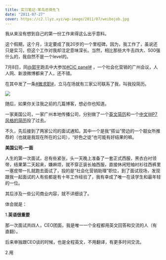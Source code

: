 ```yaml
---
title: 实习笔记-笨鸟总得先飞
date: "2011-07-27"
cover: https://c2.llyz.xyz/wp-image/2011/07/weibojob.jpg
---
```


我从来没有想到自己的第一份工作来得这么出乎意料。

这个假期，这个月，注定要成了我20岁的一个里程碑。因为，我工作了，虽说还只是实习，但这个工作对我却注定意味深长。当然，相比那些大牛去四大、500强什么的，我自然不是一个level的。

7月8日，同[@郭宇](https://weibo.com/turingou)跑去中大参加[#CIC panel#](https://weibo.com/seeisee) ，一个社会化营销的广州会议，人人网、新浪微博都来了人，还不错。

在其中发了一条[#微求职#](https://weibo.com/1250829960/eDyB4I7cu93)，立马在场就有三家公司联系了我，叫我投简历。

![](https://c2.llyz.xyz/wp-image/2011/07/weibojob.jpg)

随后，如果你关注我之前的几篇博客，想必你也知道。

一家美国公司，一家广州本地传播公司，分别做了一个[英文简历](https://luolei.org/2011/07/cv-design/)和一个[中文WP7风格的](https://luolei.org/2011/07/qiuye-cv-desig/)[简历](https://luolei.org/2011/07/qiuye-cv-desig/)投了过去。

不久，先后接到了两家公司的面试通知。其中一个是我“搭讪”旁边的一个靓女所推荐的（也就是我现在所在的公司），“好色之徒”也可能有好结果的嘛。

**美国公司-一面**

人生的第一次面试，总有些紧张，头一天晚上准备了一套正式西服，黑衣白衬领带，结果第二天起来，嫌麻烦，就不穿正装长袖西服，直接休闲短袖衬衫往西裤里一塞皮带一扎就跑去面试了，投的是“社会化营销助理”职位，到了面试现场，发现跟我一起面试的人有些都是有十年工作经验了，我有幸成了唯一在读学生和最年轻的一位。

其后涉及一些公司商业内容，就不详细谈了。

体会就是：

1.**英语很重要**

那一次面试共四人，CEO团面，我是唯一一个全程都用英文回答和交流的人（有直翻）。

后来单独跟CEO谈的时候，也是全程英文，不用翻译，有更多时间交流。

2.用
